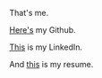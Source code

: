 That's me. 

[Here's](https://github.com/s-zeng/) my Github.

[This](https://www.linkedin.com/in/szeng1/) is my LinkedIn.

And [this](resume/Zeng_Simon_Resume.pdf) is my resume.

